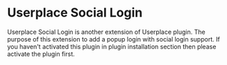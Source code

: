 # Userplace Social Login

Userplace Social Login is another extension of Userplace plugin. The purpose of this extension to add a popup login with social login support. If you haven't activated this plugin in plugin installation section then please activate the plugin first. 



